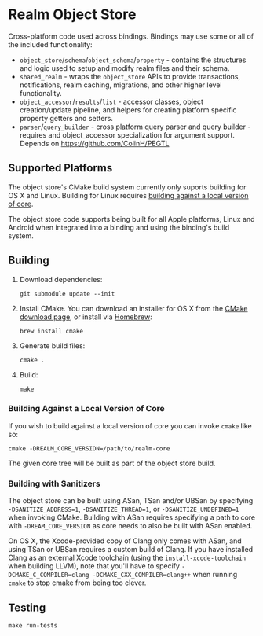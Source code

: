 # Realm Object Store

Cross-platform code used across bindings. Bindings may use some or all of the included functionality:
- `object_store`/`schema`/`object_schema`/`property` - contains the structures and logic used to setup and modify realm files and their schema.
- `shared_realm` - wraps the `object_store` APIs to provide transactions, notifications, realm caching, migrations, and other higher level functionality.
- `object_accessor`/`results`/`list` - accessor classes, object creation/update pipeline, and helpers for creating platform specific property getters and setters.
- `parser`/`query_builder` - cross platform query parser and query builder - requires and object_accessor specialization for argument support. Depends on https://github.com/ColinH/PEGTL

## Supported Platforms

The object store's CMake build system currently only suports building for OS X and Linux. Building for Linux requires
[building against a local version of core](#building-against-a-local-version-of-core).

The object store code supports being built for all Apple platforms, Linux and Android when integrated into a binding and using the binding's build system.

## Building

1. Download dependencies:
    ```
    git submodule update --init
    ```

2. Install CMake. You can download an installer for OS X from the [CMake download page](https://cmake.org/download/), or install via [Homebrew](http://brew.sh):
    ```
    brew install cmake
    ```

3. Generate build files:

    ```
    cmake .
    ```

4. Build:

    ```
    make
    ```

### Building Against a Local Version of Core

If you wish to build against a local version of core you can invoke `cmake` like so:

```
cmake -DREALM_CORE_VERSION=/path/to/realm-core
```

The given core tree will be built as part of the object store build.

### Building with Sanitizers

The object store can be built using ASan, TSan and/or UBSan by specifying `-DSANITIZE_ADDRESS=1`, `-DSANITIZE_THREAD=1`, or `-DSANITIZE_UNDEFINED=1` when invoking CMake.
Building with ASan requires specifying a path to core with `-DREAM_CORE_VERSION` as core needs to also be built with ASan enabled.

On OS X, the Xcode-provided copy of Clang only comes with ASan, and using TSan or UBSan requires a custom build of Clang.
If you have installed Clang as an external Xcode toolchain (using the `install-xcode-toolchain` when building LLVM), note that you'll have to specify `-DCMAKE_C_COMPILER=clang -DCMAKE_CXX_COMPILER=clang++` when running `cmake` to stop cmake from being too clever.

## Testing

```
make run-tests
```
